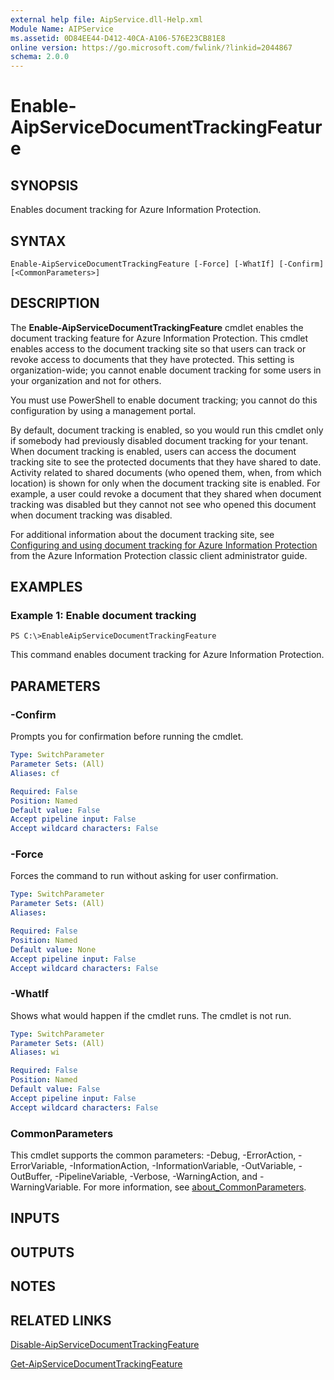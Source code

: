 ```yaml
---
external help file: AipService.dll-Help.xml
Module Name: AIPService
ms.assetid: 0D84EE44-D412-40CA-A106-576E23CB81E8
online version: https://go.microsoft.com/fwlink/?linkid=2044867
schema: 2.0.0
---
```


# Enable-AipServiceDocumentTrackingFeature

## SYNOPSIS
Enables document tracking for Azure Information Protection.

## SYNTAX

```
Enable-AipServiceDocumentTrackingFeature [-Force] [-WhatIf] [-Confirm] [<CommonParameters>]
```

## DESCRIPTION
The **Enable-AipServiceDocumentTrackingFeature** cmdlet enables the document tracking feature for Azure Information Protection. This cmdlet enables access to the document tracking site so that users can track or revoke access to documents that they have protected. This setting is organization-wide; you cannot enable document tracking for some users in your organization and not for others.

You must use PowerShell to enable document tracking; you cannot do this configuration by using a management portal.

By default, document tracking is enabled, so you would run this cmdlet only if somebody had previously disabled document tracking for your tenant. When document tracking is enabled, users can access the document tracking site to see the protected documents that they have shared to date. Activity related to shared documents (who opened them, when, from which location) is shown for only when the document tracking site is enabled. For example, a user could revoke a document that they shared when document tracking was disabled but they cannot not see who opened this document when document tracking was disabled.

For additional information about the document tracking site, see [Configuring and using document tracking for Azure Information Protection](/information-protection/rms-client/client-admin-guide-document-tracking) from the Azure Information Protection classic client administrator guide.

## EXAMPLES

### Example 1: Enable document tracking
```
PS C:\>EnableAipServiceDocumentTrackingFeature
```

This command enables document tracking for Azure Information Protection.

## PARAMETERS

### -Confirm
Prompts you for confirmation before running the cmdlet.

```yaml
Type: SwitchParameter
Parameter Sets: (All)
Aliases: cf

Required: False
Position: Named
Default value: False
Accept pipeline input: False
Accept wildcard characters: False
```

### -Force
Forces the command to run without asking for user confirmation.

```yaml
Type: SwitchParameter
Parameter Sets: (All)
Aliases:

Required: False
Position: Named
Default value: None
Accept pipeline input: False
Accept wildcard characters: False
```

### -WhatIf
Shows what would happen if the cmdlet runs. The cmdlet is not run.

```yaml
Type: SwitchParameter
Parameter Sets: (All)
Aliases: wi

Required: False
Position: Named
Default value: False
Accept pipeline input: False
Accept wildcard characters: False
```

### CommonParameters
This cmdlet supports the common parameters: -Debug, -ErrorAction, -ErrorVariable, -InformationAction, -InformationVariable, -OutVariable, -OutBuffer, -PipelineVariable, -Verbose, -WarningAction, and -WarningVariable. For more information, see [about_CommonParameters](/powershell/module/microsoft.powershell.core/about/about_commonparameters).

## INPUTS

## OUTPUTS

## NOTES

## RELATED LINKS

[Disable-AipServiceDocumentTrackingFeature](./Disable-AipServiceDocumentTrackingFeature.md)

[Get-AipServiceDocumentTrackingFeature](./Get-AipServiceDocumentTrackingFeature.md)